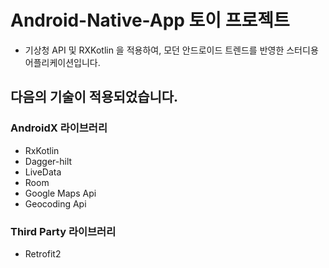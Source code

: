 # Android-Native-App 토이 프로젝트

- 기상청 API 및 RXKotlin 을 적용하여, 모던 안드로이드 트렌드를 반영한 스터디용 어플리케이션입니다.

## 다음의 기술이 적용되었습니다.
### AndroidX 라이브러리 
- RxKotlin
- Dagger-hilt
- LiveData
- Room
- Google Maps Api
- Geocoding Api

### Third Party 라이브러리
- Retrofit2 
    

<!-- ## 구성 :
- 앱 실행을 위해서는 local.properties 파일 내 올바른 Google Maps Api Key 및 Public Data Api Key 필요.
- Dagger-Hilt 를 통한 의존성 주입 설정
- 앱 권장 아키텍쳐 패턴 및 Repository 패턴에서의 데이터 비즈니스 로직 작성.
- 주요 DataSource인 LocationService, RestApi, Room 에 ReactiveX 적용. -->


<!-- ## 미리보기
### - Rest Api - <a href="https://www.data.go.kr/tcs/dss/selectApiDataDetailView.do?publicDataPk=15084084"> 1. 기상청 단기예보 조회<a> <a href="https://www.data.go.kr/tcs/dss/selectApiDataDetailView.do?publicDataPk=15073861"> 2. 에어코리아 대기오렴 정보<a><a href="https://www.data.go.kr/tcs/dss/selectApiDataDetailView.do?publicDataPk=15073877"> 3. 에어코리아 측정소 정보<a>
<img width="230" alt="화면 캡처 2022-04-18 142822" src="https://user-images.githubusercontent.com/60813834/163760073-020b2293-cc9c-4cb6-bff5-1e7499ba776a.png"> -->

<!-- ### - Google Maps
<img width="230" alt="화면 캡처 2022-04-18 142822" src="https://user-images.githubusercontent.com/60813834/163760648-acfe9591-4014-4463-89b3-62a6577d4d56.gif"> --> 




